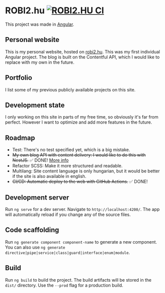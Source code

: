 # ROBI2.hu [![ROBI2.HU CI](https://github.com/hahnrobi/robi2.hu/actions/workflows/angular.js.yml/badge.svg)](https://github.com/hahnrobi/robi2.hu/actions/workflows/angular.js.yml)

This project was made in [Angular](https://angular.io).

## Personal website
This is my personal website, hosted on [robi2.hu](https://robi2.hu). This was my first individual Angular project. The blog is built on the Contentful API, which I would like to replace with my own in the future.

## Portfolio
I list some of my previous publicly available projects on this site.

## Development state
I only working on this site in parts of my free time, so obviously it's far from perfect. However I want to optimize and add more features in the future.

## Roadmap
- Test: There's no test specified yet, which is a big mistake.
- ~~My own blog API with content delivery: I would like to do this with NestJS.~~ ✅ DONE! [More info](https://robi2.hu/custom-blog-api)
- Refactor SCSS: Make it more structured and readable.
- Multilang: Site content language is only hungarian, but it would be better if the site is also available in english.
- ~~CI/CD: Automatic deploy to the web with GitHub Actions.~~ ✅ DONE!

## Development server

Run `ng serve` for a dev server. Navigate to `http://localhost:4200/`. The app will automatically reload if you change any of the source files.

## Code scaffolding

Run `ng generate component component-name` to generate a new component. You can also use `ng generate directive|pipe|service|class|guard|interface|enum|module`.

## Build

Run `ng build` to build the project. The build artifacts will be stored in the `dist/` directory. Use the `--prod` flag for a production build.
